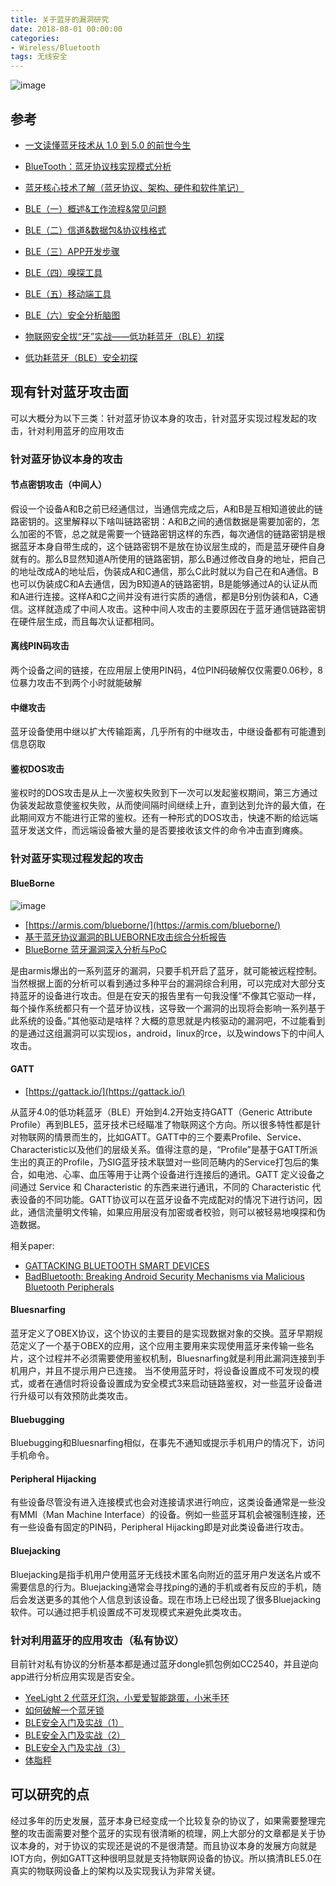 ```yaml
---
title: 关于蓝牙的漏洞研究
date: 2018-08-01 00:00:00
categories:
- Wireless/Bluetooth
tags: 无线安全
---
```


![image](https://user-images.githubusercontent.com/11291711/53221905-811ad080-36a6-11e9-97f2-c63de39ae413.png)

## 参考

- [一文读懂蓝牙技术从 1.0 到 5.0 的前世今生](https://zhuanlan.zhihu.com/p/37725574)
- [BlueTooth：蓝牙协议栈实现模式分析](https://blog.csdn.net/u014320421/article/details/52872840)
- [蓝牙核心技术了解（蓝牙协议、架构、硬件和软件笔记）](https://www.cnblogs.com/zjutlitao/p/4742428.html)


- [BLE（一）概述&工作流程&常见问题](http://www.gandalf.site/2018/11/ble.html)
- [BLE（二）信道&数据包&协议栈格式](http://www.gandalf.site/2018/11/ble_23.html)
- [BLE（三）APP开发步骤](http://www.gandalf.site/2018/11/bleapp.html)
- [BLE（四）嗅探工具](http://www.gandalf.site/2018/11/ble_26.html)
- [BLE（五）移动端工具](http://www.gandalf.site/2018/12/ble.html)
- [BLE（六）安全分析脑图](http://www.gandalf.site/2019/02/ble.html)


- [物联网安全拔“牙”实战——低功耗蓝牙（BLE）初探](http://drops.xmd5.com/static/drops/tips-10109.html)
- [低功耗蓝牙（BLE）安全初探](http://www.wireghost.cn/2016/07/25/%E4%BD%8E%E5%8A%9F%E8%80%97%E8%93%9D%E7%89%99%EF%BC%88BLE%EF%BC%89%E5%AE%89%E5%85%A8%E5%88%9D%E6%8E%A2/)

## 现有针对蓝牙攻击面

可以大概分为以下三类：针对蓝牙协议本身的攻击，针对蓝牙实现过程发起的攻击，针对利用蓝牙的应用攻击

### 针对蓝牙协议本身的攻击

#### 节点密钥攻击（中间人）

假设一个设备A和B之前已经通信过，当通信完成之后，A和B是互相知道彼此的链路密钥的。这里解释以下啥叫链路密钥：A和B之间的通信数据是需要加密的，怎么加密的不管，总之就是需要一个链路密钥这样的东西，每次通信的链路密钥是根据蓝牙本身自带生成的，这个链路密钥不是放在协议层生成的，而是蓝牙硬件自身就有的。那么B显然知道A所使用的链路密钥，那么B通过修改自身的地址，把自己的地址改成A的地址后，伪装成A和C通信，那么C此时就以为自己在和A通信。B也可以伪装成C和A去通信，因为B知道A的链路密钥，B是能够通过A的认证从而和A进行连接。这样A和C之间并没有进行实质的通信，都是B分别伪装和A，C通信。这样就造成了中间人攻击。这种中间人攻击的主要原因在于蓝牙通信链路密钥在硬件层生成，而且每次认证都相同。

#### 离线PIN码攻击

两个设备之间的链接，在应用层上使用PIN码，4位PIN码破解仅仅需要0.06秒，8位暴力攻击不到两个小时就能破解

#### 中继攻击

蓝牙设备使用中继以扩大传输距离，几乎所有的中继攻击，中继设备都有可能遭到信息窃取

#### 鉴权DOS攻击

鉴权时的DOS攻击是从上一次鉴权失败到下一次可以发起鉴权期间，第三方通过伪装发起故意使鉴权失败，从而使间隔时间继续上升，直到达到允许的最大值，在此期间双方不能进行正常的鉴权。还有一种形式的DOS攻击，快速不断的给远端蓝牙发送文件，而远端设备被大量的是否要接收该文件的命令冲击直到瘫痪。

### 针对蓝牙实现过程发起的攻击

#### BlueBorne

![image](https://p5.ssl.qhimg.com/t01fa596689092bd57a.png)

- [https://armis.com/blueborne/](https://armis.com/blueborne/)
- [基于蓝牙协议漏洞的BLUEBORNE攻击综合分析报告](https://www.antiy.cn/research/notice&report/research_report/20170918.html)
- [BlueBorne 蓝牙漏洞深入分析与PoC](https://www.anquanke.com/post/id/86949)

是由armis爆出的一系列蓝牙的漏洞，只要手机开启了蓝牙，就可能被远程控制。当然根据上面的分析可以看到通过多种平台的漏洞综合利用，可以完成对大部分支持蓝牙的设备进行攻击。但是在安天的报告里有一句我没懂“不像其它驱动一样，每个操作系统都只有一个蓝牙协议栈，这导致一个漏洞的出现将会影响一系列基于此系统的设备。”其他驱动是啥样？大概的意思就是内核驱动的漏洞吧，不过能看到的是通过这组漏洞可以实现ios，android，linux的rce，以及windows下的中间人攻击。

#### GATT

- [https://gattack.io/](https://gattack.io/)

从蓝牙4.0的低功耗蓝牙（BLE）开始到4.2开始支持GATT（Generic Attribute Profile）再到BLE5，蓝牙技术已经瞄准了物联网这个方向。所以很多特性都是针对物联网的情景而生的，比如GATT。GATT中的三个要素Profile、Service、Characteristic以及他们的层级关系。值得注意的是，“Profile”是基于GATT所派生出的真正的Profile，乃SIG蓝牙技术联盟对一些同范畴内的Service打包后的集合，如电池、心率、血压等用于让两个设备进行连接后的通讯。GATT 定义设备之间通过 Service 和 Characteristic 的东西来进行通讯，不同的 Characteristic 代表设备的不同功能。GATT协议可以在蓝牙设备不完成配对的情况下进行访问，因此，通信流量明文传输，如果应用层没有加密或者校验，则可以被轻易地嗅探和伪造数据。

相关paper:

- [GATTACKING BLUETOOTH SMART DEVICES](http://gattack.io/whitepaper.pdf)
- [BadBluetooth: Breaking Android Security Mechanisms via Malicious Bluetooth Peripherals](https://www.ndss-symposium.org/wp-content/uploads/2019/02/ndss2019_06B-4_Xu_paper.pdf)


#### Bluesnarfing

蓝牙定义了OBEX协议，这个协议的主要目的是实现数据对象的交换。蓝牙早期规范定义了一个基于OBEX的应用，这个应用主要用来实现使用蓝牙来传输一些名片，这个过程并不必须需要使用鉴权机制，Bluesnarfing就是利用此漏洞连接到手机用户，并且不提示用户已连接。
当不使用蓝牙时，将设备设置成不可发现的模式，或者在通信时将设备设置成为安全模式3来启动链路鉴权，对一些蓝牙设备进行升级可以有效预防此类攻击。


#### Bluebugging

Bluebugging和Bluesnarfing相似，在事先不通知或提示手机用户的情况下，访问手机命令。

#### Peripheral Hijacking

有些设备尽管没有进入连接模式也会对连接请求进行响应，这类设备通常是一些没有MMI（Man Machine Interface）的设备。例如一些蓝牙耳机会被强制连接，还有一些设备有固定的PIN码，Peripheral Hijacking即是对此类设备进行攻击。

#### Bluejacking

Bluejacking是指手机用户使用蓝牙无线技术匿名向附近的蓝牙用户发送名片或不需要信息的行为。Bluejacking通常会寻找ping的通的手机或者有反应的手机，随后会发送更多的其他个人信息到该设备。现在市场上已经出现了很多Bluejacking软件。可以通过把手机设置成不可发现模式来避免此类攻击。

### 针对利用蓝牙的应用攻击（私有协议）

目前针对私有协议的分析基本都是通过蓝牙dongle抓包例如CC2540，并且逆向app进行分析应用实现是否安全。

- [YeeLight 2 代蓝牙灯泡，小爱爱智能跳蛋，小米手环](http://drops.xmd5.com/static/drops/tips-10109.html)
- [如何破解一个蓝牙锁](https://future-sec.com/how-to-crack-a-ble-lock.html)
- [BLE安全入门及实战（1）](http://www.droidsec.cn/ble%E5%AE%89%E5%85%A8%E5%85%A5%E9%97%A8%E5%8F%8A%E5%AE%9E%E6%88%98%EF%BC%881%EF%BC%89/)
- [BLE安全入门及实战（2）](https://www.secpulse.com/archives/75963.html)
- [BLE安全入门及实战（3）](https://www.secpulse.com/archives/76377.html)
- [体脂秤](https://blog.csdn.net/u013183495/article/details/51736605)

## 可以研究的点

经过多年的历史发展，蓝牙本身已经变成一个比较复杂的协议了，如果需要整理完整的攻击面需要对整个蓝牙的实现有很清晰的梳理，网上大部分的文章都是关于协议本身的，对于协议的实现还是说的不是很清楚。而且协议本身的发展方向就是IOT方向，例如GATT这种很明显就是支持物联网设备的协议。所以搞清BLE5.0在真实的物联网设备上的架构以及实现我认为非常关键。